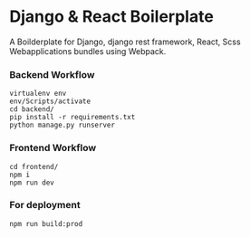 # Django & React Boilerplate

A Boilderplate for Django, django rest framework, React, Scss Webapplications bundles using Webpack.

### Backend Workflow

```
virtualenv env 
env/Scripts/activate
cd backend/
pip install -r requirements.txt
python manage.py runserver
```


### Frontend Workflow

```
cd frontend/
npm i 
npm run dev
```

### For deployment

```
npm run build:prod
```
